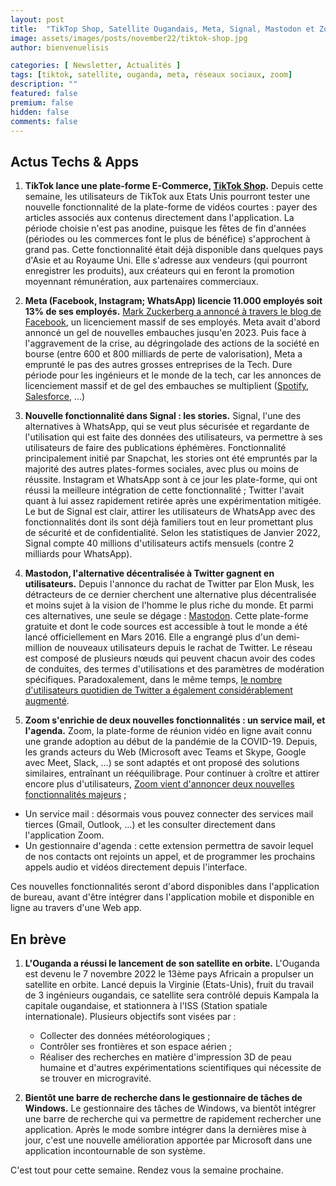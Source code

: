 ```yaml
---
layout: post
title:  "TikTop Shop, Satellite Ougandais, Meta, Signal, Mastodon et Zoom."
image: assets/images/posts/november22/tiktok-shop.jpg
author: bienvenuelisis

categories: [ Newsletter, Actualités ]
tags: [tiktok, satellite, ouganda, meta, réseaux sociaux, zoom]
description: ""
featured: false
premium: false
hidden: false
comments: false
---
```

## Actus Techs & Apps

1. **TikTok lance une plate-forme E-Commerce, [TikTok Shop](https://shop.tiktok.com/business/en).** Depuis cette semaine, les utilisateurs de TikTok aux Etats Unis pourront tester une nouvelle fonctionnalité de la plate-forme de vidéos courtes : payer des articles associés aux contenus directement dans l'application. La période choisie n'est pas anodine, puisque les fêtes de fin d'années (périodes ou les commerces font le plus de bénéfice) s'approchent à grand pas. Cette fonctionnalité était déjà disponible dans quelques pays d'Asie et au Royaume Uni. Elle s'adresse aux vendeurs (qui pourront enregistrer les produits), aux créateurs qui en feront la promotion moyennant rémunération, aux partenaires commerciaux.

2. **Meta (Facebook, Instagram; WhatsApp) licencie 11.000 employés soit 13% de ses employés.** [Mark Zuckerberg a annoncé à travers le blog de Facebook](https://about.fb.com/news/2022/11/mark-zuckerberg-layoff-message-to-employees/), un licenciement massif de ses employés. Meta avait d'abord annoncé un gel de nouvelles embauches jusqu'en 2023. Puis face à l'aggravement de la crise, au dégringolade des actions de la société en bourse (entre 600 et 800 milliards de perte de valorisation), Meta a emprunté le pas des autres grosses entreprises de la Tech.
Dure période pour les ingénieurs et le monde de la tech, car les annonces de licenciement massif et de gel des embauches se multiplient ([Spotify](https://twitter.com/TeamBlind/status/1589746252115505152?t=3vl0-9Dj0UWNiBSIxCn0kA), [Salesforce](https://techcrunch.com/2022/11/08/salesforce-confirms-it-has-laid-off-hundreds-of-employees/), ...)

3. **Nouvelle fonctionnalité dans Signal : les stories.** Signal, l'une des alternatives à WhatsApp, qui se veut plus sécurisée et regardante de l'utilisation qui est faite des données des utilisateurs, va permettre à ses utilisateurs de faire des publications éphémères. Fonctionnalité principalement initié par Snapchat, les stories ont été empruntés par la majorité des autres plates-formes sociales, avec plus ou moins de réussite. Instagram et WhatsApp sont à ce jour les plate-forme, qui ont réussi la meilleure intégration de cette fonctionnalité ; Twitter l'avait quant à lui assez rapidement retirée après une expérimentation mitigée.
Le but de Signal est clair, attirer les utilisateurs de WhatsApp avec des fonctionnalités dont ils sont déjà familiers tout en leur promettant plus de sécurité et de confidentialité. Selon les statistiques de Janvier 2022, Signal compte 40 millions d'utilisateurs actifs mensuels (contre 2 milliards pour WhatsApp).

4. **Mastodon, l'alternative décentralisée à Twitter gagnent en utilisateurs.** Depuis l'annonce du rachat de Twitter par Elon Musk, les détracteurs de ce dernier cherchent une alternative plus décentralisée et moins sujet à la vision de l'homme le plus riche du monde. Et parmi ces alternatives, une seule se dégage : [Mastodon](https://joinmastodon.org/). Cette plate-forme gratuite et dont le code sources est accessible à tout le monde a été lancé officiellement en Mars 2016. Elle a engrangé plus d'un demi-million de nouveaux utilisateurs depuis le rachat de Twitter. Le réseau est composé de plusieurs nœuds qui peuvent chacun avoir des codes de conduites, des termes d'utilisations et des paramètres de modération spécifiques.
Paradoxalement, dans le même temps, [le nombre d'utilisateurs quotidien de Twitter a également considérablement augmenté](https://www.theverge.com/2022/11/7/23445476/elon-musk-twitter-user-growth-all-time-high-advertisers).

5. **Zoom s'enrichie de deux nouvelles fonctionnalités : un service mail, et l'agenda.** Zoom, la plate-forme de réunion vidéo en ligne avait connu une grande adoption au début de la pandémie de la COVID-19. Depuis, les grands acteurs du Web (Microsoft avec Teams et Skype, Google avec Meet, Slack, ...) se sont adaptés et ont proposé des solutions similaires, entraînant un rééquilibrage. Pour continuer à croître et attirer encore plus d'utilisateurs, [Zoom vient d'annoncer deux nouvelles fonctionnalités majeurs](https://www.engadget.com/zoom-email-calendar-meetings-productivity-184822470.html?src=rss) ;

* Un service mail : désormais vous pouvez connecter des services mail tierces (Gmail, Outlook, ...) et les consulter directement dans l'application Zoom.
* Un gestionnaire d'agenda : cette extension permettra de savoir lequel de nos contacts ont rejoints un appel, et de programmer les prochains appels audio et vidéos directement depuis l'interface.

Ces nouvelles fonctionnalités seront d'abord disponibles dans l'application de bureau, avant d'être intégrer dans l'application mobile et disponible en ligne au travers d'une Web app.

## En brève

1. **L'Ouganda a réussi le lancement de son satellite en orbite.**  L'Ouganda est devenu le 7 novembre 2022 le 13ème pays  Africain a propulser un satellite en orbite. Lancé depuis la Virginie (Etats-Unis), fruit du travail de 3 ingénieurs ougandais, ce satellite sera contrôlé depuis Kampala la capitale ougandaise, et stationnera à l'ISS (Station spatiale internationale).
Plusieurs objectifs sont visées par :
   * Collecter des données météorologiques ;
   * Contrôler ses frontières et son espace aérien ;
   * Réaliser des recherches en matière d'impression 3D de peau humaine et d'autres expérimentations scientifiques qui nécessite de se trouver en microgravité.

2. **Bientôt une barre de recherche dans le gestionnaire de tâches de Windows.** Le gestionnaire des tâches de Windows, va bientôt intégrer une barre de recherche qui va permettre de rapidement rechercher une application. Après le mode sombre intégrer dans la dernières mise à jour, c'est une nouvelle amélioration apportée par Microsoft dans une application incontournable de son système.

C'est tout pour cette semaine. Rendez vous la semaine prochaine.
